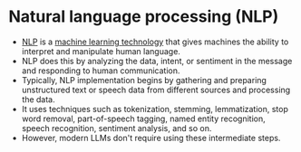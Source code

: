 # Natural language processing (NLP)
- [NLP](https://aws.amazon.com/what-is/nlp/) is a [machine learning technology](MachineLearning.md) that gives machines the ability to interpret and manipulate human language. 
- NLP does this by analyzing the data, intent, or sentiment in the message and responding to human communication.
- Typically, NLP implementation begins by gathering and preparing unstructured text or speech data from different sources and processing the data. 
- It uses techniques such as tokenization, stemming, lemmatization, stop word removal, part-of-speech tagging, named entity recognition, speech recognition, sentiment analysis, and so on. 
- However, modern LLMs don't require using these intermediate steps.